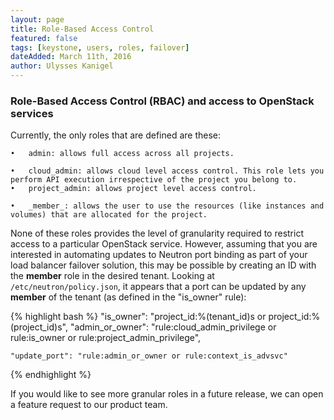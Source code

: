 ```yaml
---
layout: page
title: Role-Based Access Control
featured: false
tags: [keystone, users, roles, failover]
dateAdded: March 11th, 2016
author: Ulysses Kanigel
---
```


### Role-Based Access Control (RBAC) and access to OpenStack services

Currently, the only roles that are defined are these:

	•	admin: allows full access across all projects.
	
	•	cloud_admin: allows cloud level access control. This role lets you perform API execution irrespective of the project you belong to.
	•	project_admin: allows project level access control.
	
	•	_member_: allows the user to use the resources (like instances and volumes) that are allocated for the project.

None of these roles provides the level of granularity required to restrict access to a particular OpenStack service.
However, assuming that you are interested in automating updates to Neutron port binding as part of your load balancer failover solution, this may be possible by creating an ID with the **member** role in the desired tenant. Looking at `/etc/neutron/policy.json`, it appears that a port can be updated by any **member** of the tenant (as defined in the "is_owner" rule):

{% highlight bash %}
    "is_owner": "project_id:%(tenant_id)s or project_id:%(project_id)s",
    "admin_or_owner": "rule:cloud_admin_privilege or rule:is_owner or rule:project_admin_privilege",

    "update_port": "rule:admin_or_owner or rule:context_is_advsvc"
{% endhighlight %}

If you would like to see more granular roles in a future release, we can open a feature request to our product team.
